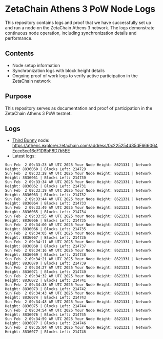 # ZetaChain Athens 3 PoW Node Logs
This repository contains logs and proof that we have successfully set up and run a node on the ZetaChain Athens 3 network. The logs demonstrate continuous node operation, including synchronization details and performance.

## Contents
- Node setup information
- Synchronization logs with block height details
- Ongoing proof of work logs to verify active participation in the ZetaChain network

## Purpose
This repository serves as documentation and proof of participation in the ZetaChain Athens 3 PoW testnet.

## Logs

- [Third Bunny](https://thirdbunny.xyz/) node: https://athens.explorer.zetachain.com/address/0x225254d35dE666064Eccc5ce16eF1D8bF8D7b5EE
- Latest logs:
```
Sun Feb  2 09:33:23 AM UTC 2025 Your Node Height: 8621331 | Network Height: 8836060 | Blocks Left: 214729
Sun Feb  2 09:33:28 AM UTC 2025 Your Node Height: 8621331 | Network Height: 8836061 | Blocks Left: 214730
Sun Feb  2 09:33:34 AM UTC 2025 Your Node Height: 8621331 | Network Height: 8836062 | Blocks Left: 214731
Sun Feb  2 09:33:39 AM UTC 2025 Your Node Height: 8621331 | Network Height: 8836063 | Blocks Left: 214732
Sun Feb  2 09:33:44 AM UTC 2025 Your Node Height: 8621331 | Network Height: 8836064 | Blocks Left: 214733
Sun Feb  2 09:33:49 AM UTC 2025 Your Node Height: 8621331 | Network Height: 8836065 | Blocks Left: 214734
Sun Feb  2 09:33:55 AM UTC 2025 Your Node Height: 8621331 | Network Height: 8836066 | Blocks Left: 214735
Sun Feb  2 09:34:00 AM UTC 2025 Your Node Height: 8621331 | Network Height: 8836066 | Blocks Left: 214735
Sun Feb  2 09:34:05 AM UTC 2025 Your Node Height: 8621331 | Network Height: 8836067 | Blocks Left: 214736
Sun Feb  2 09:34:11 AM UTC 2025 Your Node Height: 8621331 | Network Height: 8836068 | Blocks Left: 214737
Sun Feb  2 09:34:16 AM UTC 2025 Your Node Height: 8621331 | Network Height: 8836069 | Blocks Left: 214738
Sun Feb  2 09:34:21 AM UTC 2025 Your Node Height: 8621331 | Network Height: 8836070 | Blocks Left: 214739
Sun Feb  2 09:34:27 AM UTC 2025 Your Node Height: 8621331 | Network Height: 8836071 | Blocks Left: 214740
Sun Feb  2 09:34:32 AM UTC 2025 Your Node Height: 8621331 | Network Height: 8836072 | Blocks Left: 214741
Sun Feb  2 09:34:38 AM UTC 2025 Your Node Height: 8621331 | Network Height: 8836073 | Blocks Left: 214742
Sun Feb  2 09:34:43 AM UTC 2025 Your Node Height: 8621331 | Network Height: 8836074 | Blocks Left: 214743
Sun Feb  2 09:34:48 AM UTC 2025 Your Node Height: 8621331 | Network Height: 8836075 | Blocks Left: 214744
Sun Feb  2 09:34:54 AM UTC 2025 Your Node Height: 8621331 | Network Height: 8836076 | Blocks Left: 214745
Sun Feb  2 09:34:59 AM UTC 2025 Your Node Height: 8621331 | Network Height: 8836077 | Blocks Left: 214746
Sun Feb  2 09:35:04 AM UTC 2025 Your Node Height: 8621331 | Network Height: 8836077 | Blocks Left: 214746
```
